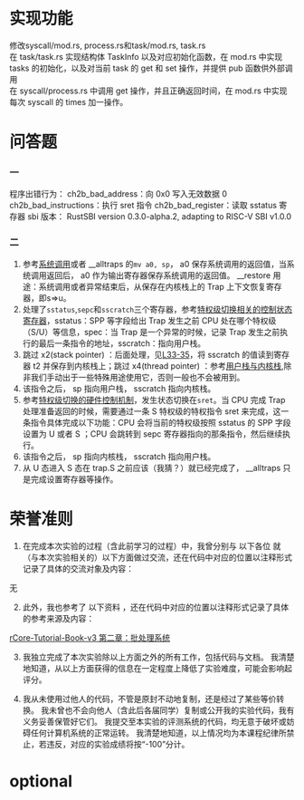 # 实现功能
修改syscall/mod.rs, process.rs和task/mod.rs, task.rs  
在 task/task.rs 实现结构体 TaskInfo 以及对应初始化函数，在 mod.rs 中实现 tasks 的初始化，以及对当前 task 的 get 和 set 操作，并提供 pub 函数供外部调用  
在 syscall/process.rs 中调用 get 操作，并且正确返回时间，在 mod.rs 中实现每次 syscall 的 times 加一操作。

# 问答题
### 一
程序出错行为：
ch2b_bad_address：向 0x0 写入无效数据 0
ch2b_bad_instructions：执行 sret 指令
ch2b_bad_register：读取 sstatus 寄存器
sbi 版本：
RustSBI version 0.3.0-alpha.2, adapting to RISC-V SBI v1.0.0
### 二
1. 参考[系统调用](https://rcore-os.cn/rCore-Tutorial-Book-v3/chapter2/2application.html#term-call-syscall)或者 __alltraps 的`mv a0, sp`， a0 保存系统调用的返回值，当系统调用返回后， a0 作为输出寄存器保存系统调用的返回值。 __restore 用途：系统调用或者异常结束后，从保存在内核栈上的 Trap 上下文恢复寄存器，即s=>u。
2. 处理了`sstatus`,`sepc`和`sscratch`三个寄存器，参考[特权级切换相关的控制状态寄存器](https://rcore-os.cn/rCore-Tutorial-Book-v3/chapter2/4trap-handling.html#id4)，sstatus：SPP 等字段给出 Trap 发生之前 CPU 处在哪个特权级（S/U）等信息，spec：当 Trap 是一个异常的时候，记录 Trap 发生之前执行的最后一条指令的地址，sscratch：指向用户栈。
3. 跳过 x2(stack pointer) ：后面处理，见[L33-35](https://github.com/LearningOS/rCore-Tutorial-Code-2024S/blob/ch3/os/src/trap/trap.S#L33)，将 sscratch 的值读到寄存器 t2 并保存到内核栈上；跳过 x4(thread pointer) ：参考[用户栈与内核栈](https://rcore-os.cn/rCore-Tutorial-Book-v3/chapter2/4trap-handling.html#id7),除非我们手动出于一些特殊用途使用它，否则一般也不会被用到。
4. 该指令之后， sp 指向用户栈， sscratch 指向内核栈。
5. 参考[特权级切换的硬件控制机制](https://rcore-os.cn/rCore-Tutorial-Book-v3/chapter2/4trap-handling.html#trap-hw-mechanism)，发生状态切换在`sret`。当 CPU 完成 Trap 处理准备返回的时候，需要通过一条 S 特权级的特权指令 sret 来完成，这一条指令具体完成以下功能：CPU 会将当前的特权级按照 sstatus 的 SPP 字段设置为 U 或者 S ；CPU 会跳转到 sepc 寄存器指向的那条指令，然后继续执行。
6. 该指令之后， sp 指向内核栈， sscratch 指向用户栈。
7. 从 U 态进入 S 态在 trap.S 之前应该（我猜？）就已经完成了， __alltraps 只是完成设置寄存器等操作。

# 荣誉准则
1. 在完成本次实验的过程（含此前学习的过程）中，我曾分别与 以下各位 就（与本次实验相关的）以下方面做过交流，还在代码中对应的位置以注释形式记录了具体的交流对象及内容：

无

2. 此外，我也参考了 以下资料 ，还在代码中对应的位置以注释形式记录了具体的参考来源及内容：

[rCore-Tutorial-Book-v3 第二章：批处理系统](https://rcore-os.cn/rCore-Tutorial-Book-v3/chapter2/index.html)

3. 我独立完成了本次实验除以上方面之外的所有工作，包括代码与文档。 我清楚地知道，从以上方面获得的信息在一定程度上降低了实验难度，可能会影响起评分。

4. 我从未使用过他人的代码，不管是原封不动地复制，还是经过了某些等价转换。 我未曾也不会向他人（含此后各届同学）复制或公开我的实验代码，我有义务妥善保管好它们。 我提交至本实验的评测系统的代码，均无意于破坏或妨碍任何计算机系统的正常运转。 我清楚地知道，以上情况均为本课程纪律所禁止，若违反，对应的实验成绩将按“-100”分计。


# optional
